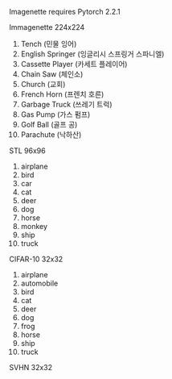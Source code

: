 Imagenette requires Pytorch 2.2.1

Immagenette 224x224
1. Tench (민물 잉어)
2. English Springer (잉글리시 스프링거 스파니엘)
3. Cassette Player (카세트 플레이어)
4. Chain Saw (체인소)
5. Church (교회)
6. French Horn (프렌치 호른)
7. Garbage Truck (쓰레기 트럭)
8. Gas Pump (가스 펌프)
9. Golf Ball (골프 공)
10. Parachute (낙하산)

STL 96x96   
1. airplane  
2. bird  
3. car   
4. cat   
5. deer  
6. dog   
7. horse 
8. monkey    
9. ship  
10. truck

CIFAR-10 32x32  
1. airplane  
2. automobile    
3. bird  
4. cat   
5. deer  
6. dog   
7. frog  
8. horse 
9. ship  
10. truck    

SVHN 32x32
